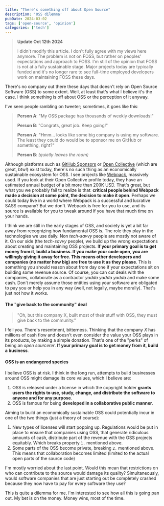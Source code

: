 ```yaml
---
title: "There's something off about Open Source"
description: 'OSS dilemma'
pubDate: 2024-03-02
tags: ['open-source', 'opinion']
categories: ['tech']
---
```


> **Update Oct 12th 2024**
>
> I didn't modify this article. I don't fully agree with my views here anymore. The problem is not on FOSS, but rather on peoples' expectations and approach to FOSS. I'm still of the opinion that FOSS is not at a fully sustainable stage. Major projects today are typically funded and it's no longer rare to see full-time employed developers work on maintaining FOSS these days.

There's no company out there these days that doesn't rely on Open Source Software (OSS) to some extent. Well, at least that's what I believe it's the case. I think something is off about OSS or the perception of it anyway.

I've seen people rambling on tweeter; sometimes, it goes like this:

> **Person A**: "My OSS package has thousands of weekly downloads!"
>
> **Person B**: "Congrats, great job. Keep going!"
>
> **Person A**: "Hmm... looks like some big company is using my software. The least they could do would be to sponsor me on GitHub or something, right?"
>
> **Person B**: _(quietly leaves the room)_

Although platforms such as <a href="https://github.com/sponsors" target="_blank" title="GitHub Sponsors">GitHub Sponsors</a> or <a href="https://opencollective.com/" target="_blank" title="Open Collective - Make your community sustainable. Collect and spend money transparently">Open Collective</a> (which are great, btw!) exist today, there's no such thing as an economically sustainable ecosystem for OSS. I see projects like <a href="https://webpack.js.org/" target="_blank" title="bundle your scripts">Webpack</a>, massively used. If you look at their Open Collective profile today, they have an estimated annual budget of a bit more than 200K USD. That's great, but what you we probably fail to realize is that: **critical people behind Webpack made a decision at some point, the decision to make it open**. Perhaps we could today live in a world where Webpack is a successful and lucrative SASS company? But we don't. Webpack is free for you to use, and its source is available for you to tweak around if you have that much time on your hands.

I think we are still in the early stages of OSS, and society is yet a bit far away from recognizing how fundamental OSS is. The role they play in the technologies we use daily. Non _tech-savvy_ people are mostly not aware of it. On our side (the _tech-savvy_ people), we build up the wrong expectations about creating and maintaining OSS projects. **If your primary goal is to get money from it, build a business. If you make your code open, you are willingly giving it away for free. This means other developers and companies (no matter how big) are free to use it as they please**. This is something you should reason about from day one if your expectations sit on building some revenue source. Of course, you can cut deals with the companies, collaborate as a contractor _yadda yadda yadda_ and make some cash. Don't merely assume those entities using your software are obligated to pay you or help you in any way (well, not legally, maybe morally). That's just not how it works.

#### The "give back to the community" deal

> "Oh, but this company X, built most of their stuff with OSS, they must give back to the community."

I fell you. There's resentment, bitterness. Thinking that the company _X_ has millions of cash flow and doesn't even consider the value your OSS plays in its products, by making a simple donation. That's one of the "perks" of being an _open sourcerer_. **If your primary goal is to get money from it, build a business**.

#### OSS is an endangered species

I believe OSS is at risk. I think in the long run, attempts to build businesses around OSS might damage its core values, which I believe are:

1. OSS is released under a license in which the copyright holder **grants users the rights to use, study, change, and distribute the software to anyone and for any purpose**.
2. OSS is famous for being **developed in a collaborative public manner**.

Aiming to build an economically sustainable OSS could potentially incur in one of the two things (just a theory of course):

1. New types of licenses will start popping up. Regulations would be put in place to ensure that companies using OSS, that generate ridiculous amounts of cash, distribute part of the revenue with the OSS projects equitably. Which breaks property `1.` mentioned above.
2. Some parts of the OSS become private, breaking `2.` mentioned above. This means that collaboration becomes limited (limited to the actual open parts of the source code)

I'm mostly worried about the last point. Would this mean that restrictions on who can contribute to the source would damage its quality? Simultaneously, would software companies that are just starting out be completely crashed because they now have to pay for every software they use?

This is quite a dilemma for me. I'm interested to see how all this is going pan out. My bet is on the money. Money wins, most of the time.
